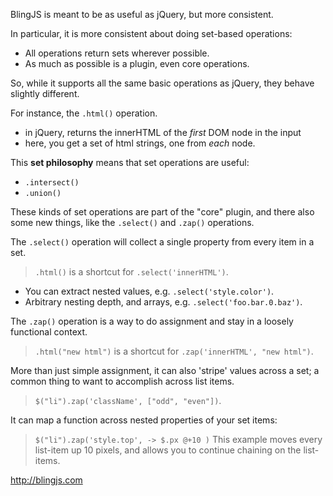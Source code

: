 BlingJS is meant to be as useful as jQuery, but more consistent.

In particular, it is more consistent about doing set-based operations:
* All operations return sets wherever possible.
* As much as possible is a plugin, even core operations.

So, while it supports all the same basic operations as jQuery, they behave
slightly different.

For instance, the `.html()` operation.
* in jQuery, returns the innerHTML of the _first_ DOM node in the input
* here, you get a set of html strings, one from _each_ node.

This **set philosophy** means that set operations are useful:
* `.intersect()`
* `.union()`

These kinds of set operations are part of the "core" plugin, and there also some
new things, like the `.select()` and `.zap()` operations.

The `.select()` operation will collect a single property from every item in
a set.
> `.html()` is a shortcut for `.select('innerHTML')`.
* You can extract nested values, e.g. `.select('style.color')`.
* Arbitrary nesting depth, and arrays, e.g. `.select('foo.bar.0.baz')`.

The `.zap()` operation is a way to do assignment and stay in a loosely
functional context.
> `.html("new html")` is a shortcut for `.zap('innerHTML', "new html")`.

More than just simple assignment, it can also 'stripe' values across a set;
a common thing to want to accomplish across list items.
> `$("li").zap('className', ["odd", "even"])`.

It can map a function across nested properties of your set items:
> `$("li").zap('style.top', -> $.px @+10 )`
This example moves every list-item up 10 pixels, and allows you to continue chaining
on the list-items.

http://blingjs.com
